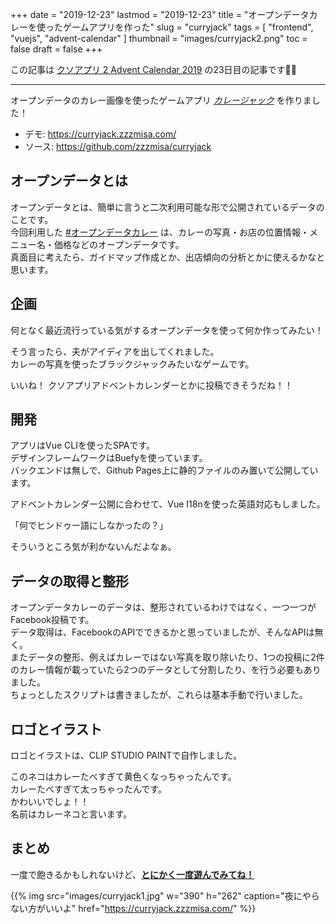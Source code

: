 +++
date = "2019-12-23"
lastmod = "2019-12-23"
title = "オープンデータカレーを使ったゲームアプリを作った"
slug = "curryjack"
tags = [
  "frontend",
  "vuejs",
  "advent-calendar"
]
thumbnail = "images/curryjack2.png"
toc = false
draft = false
+++

この記事は [クソアプリ 2 Advent Calendar 2019](https://qiita.com/advent-calendar/2019/kuso-app2) の23日目の記事です🎄✨

---

オープンデータのカレー画像を使ったゲームアプリ *[カレージャック](https://curryjack.zzzmisa.com/)* を作りました！  

* デモ: https://curryjack.zzzmisa.com/
* ソース: https://github.com/zzzmisa/curryjack

## オープンデータとは

オープンデータとは、簡単に言うと二次利用可能な形で公開されているデータのことです。  
今回利用した [#オープンデータカレー](https://www.facebook.com/opendatacurry/) は、カレーの写真・お店の位置情報・メニュー名・価格などのオープンデータです。  
真面目に考えたら、ガイドマップ作成とか、出店傾向の分析とかに使えるかなと思います。  

## 企画

何となく最近流行っている気がするオープンデータを使って何か作ってみたい！  

そう言ったら、夫がアイディアを出してくれました。  
カレーの写真を使ったブラックジャックみたいなゲームです。

いいね！ クソアプリアドベントカレンダーとかに投稿できそうだね！！

## 開発

アプリはVue CLIを使ったSPAです。  
デザインフレームワークはBuefyを使っています。  
バックエンドは無しで、Github Pages上に静的ファイルのみ置いて公開しています。

アドベントカレンダー公開に合わせて、Vue I18nを使った英語対応もしました。

「何でヒンドゥー語にしなかったの？」

そういうところ気が利かないんだよなぁ。

## データの取得と整形

オープンデータカレーのデータは、整形されているわけではなく、一つ一つがFacebook投稿です。  
データ取得は、FacebookのAPIでできるかと思っていましたが、そんなAPIは無く。  
またデータの整形、例えばカレーではない写真を取り除いたり、1つの投稿に2件のカレー情報が載っていたら2つのデータとして分割したり、を行う必要もありました。  
ちょっとしたスクリプトは書きましたが、これらは基本手動で行いました。

## ロゴとイラスト

ロゴとイラストは、CLIP STUDIO PAINTで自作しました。  

このネコはカレーたべすぎて黄色くなっちゃったんです。  
カレーたべすぎて太っちゃったんです。  
かわいいでしょ！！  
名前はカレーネコと言います。

## まとめ
一度で飽きるかもしれないけど、**[とにかく一度遊んでみてね！](https://curryjack.zzzmisa.com/)**

{{% img src="images/curryjack1.jpg" w="390" h="262" caption="夜にやらない方がいいよ" href="https://curryjack.zzzmisa.com/" %}}


